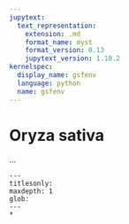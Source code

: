 ```yaml
---
jupytext:
  text_representation:
    extension: .md
    format_name: myst
    format_version: 0.13
    jupytext_version: 1.10.2
kernelspec:
  display_name: gsfenv
  language: python
  name: gsfenv
---
```


# Oryza sativa

...

```{toctree}
---
titlesonly:
maxdepth: 1
glob:
---
*
```